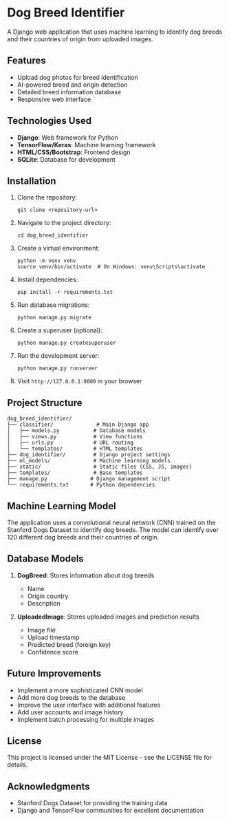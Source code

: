 # Dog Breed Identifier

A Django web application that uses machine learning to identify dog breeds and their countries of origin from uploaded images.

## Features

- Upload dog photos for breed identification
- AI-powered breed and origin detection
- Detailed breed information database
- Responsive web interface

## Technologies Used

- **Django**: Web framework for Python
- **TensorFlow/Keras**: Machine learning framework
- **HTML/CSS/Bootstrap**: Frontend design
- **SQLite**: Database for development

## Installation

1. Clone the repository:
   ```
   git clone <repository-url>
   ```

2. Navigate to the project directory:
   ```
   cd dog_breed_identifier
   ```

3. Create a virtual environment:
   ```
   python -m venv venv
   source venv/bin/activate  # On Windows: venv\Scripts\activate
   ```

4. Install dependencies:
   ```
   pip install -r requirements.txt
   ```

5. Run database migrations:
   ```
   python manage.py migrate
   ```

6. Create a superuser (optional):
   ```
   python manage.py createsuperuser
   ```

7. Run the development server:
   ```
   python manage.py runserver
   ```

8. Visit `http://127.0.0.1:8000` in your browser

## Project Structure

```
dog_breed_identifier/
├── classifier/              # Main Django app
│   ├── models.py           # Database models
│   ├── views.py            # View functions
│   ├── urls.py             # URL routing
│   └── templates/          # HTML templates
├── dog_identifier/         # Django project settings
├── ml_models/              # Machine learning models
├── static/                 # Static files (CSS, JS, images)
├── templates/              # Base templates
├── manage.py              # Django management script
└── requirements.txt       # Python dependencies
```

## Machine Learning Model

The application uses a convolutional neural network (CNN) trained on the Stanford Dogs Dataset to identify dog breeds. The model can identify over 120 different dog breeds and their countries of origin.

## Database Models

1. **DogBreed**: Stores information about dog breeds
   - Name
   - Origin country
   - Description

2. **UploadedImage**: Stores uploaded images and prediction results
   - Image file
   - Upload timestamp
   - Predicted breed (foreign key)
   - Confidence score

## Future Improvements

- Implement a more sophisticated CNN model
- Add more dog breeds to the database
- Improve the user interface with additional features
- Add user accounts and image history
- Implement batch processing for multiple images

## License

This project is licensed under the MIT License - see the LICENSE file for details.

## Acknowledgments

- Stanford Dogs Dataset for providing the training data
- Django and TensorFlow communities for excellent documentation